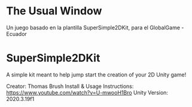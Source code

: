 # The Usual Window

Un juego basado en la plantilla SuperSimple2DKit, para el GlobalGame - Ecuador

# SuperSimple2DKit
A simple kit meant to help jump start the creation of your 2D Unity game!

Creator: Thomas Brush
Install & Usage Instructions: https://www.youtube.com/watch?v=U-mwooH1Bro
Unity Version: 2020.3.19f1
